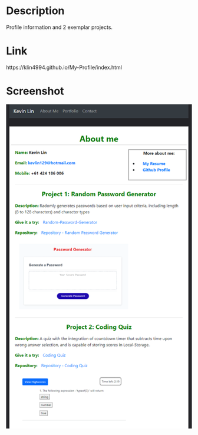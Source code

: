 <h1>Description</h1>
Profile information and 2 exemplar projects.

<h1>Link</h1>
https://klin4994.github.io/My-Profile/index.html

<h1>Screenshot</h1>
<img src = "assets\Profile screenshot.PNG" alt = "Screenshot of the portfolio page">